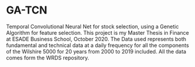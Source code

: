 # GA-TCN
Temporal Convolutional Neural Net for stock selection, using a Genetic Algorithm for feature selection.
This project is my Master Thesis in Finance at ESADE Business School, October 2020.
The Data used represents both fundamental and technical data at a daily frequency for all the components of the Wilshire 5000 for 20 years from 2000 to 2019 included.
All the data comes form the WRDS repository.
